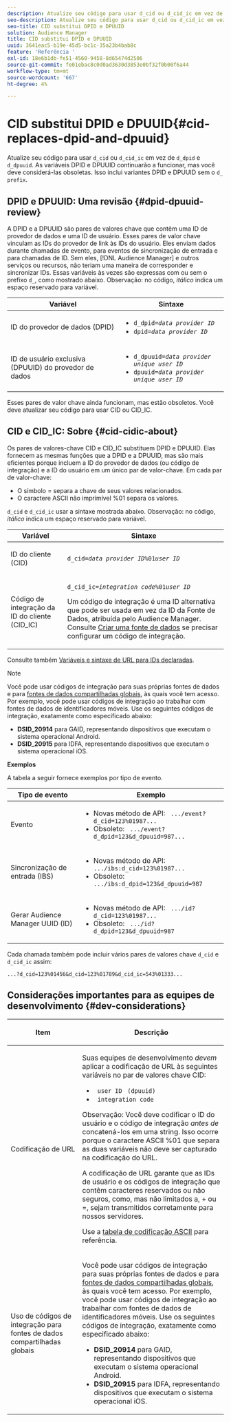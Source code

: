 ```yaml
---
description: Atualize seu código para usar d_cid ou d_cid_ic em vez de d_dpid e d_dpuuid. As variáveis DPID e DPUUID continuarão a funcionar, mas você deve considerá-las obsoletas. Isso inclui variantes DPID e DPUUID sem o prefixo d_ .
seo-description: Atualize seu código para usar d_cid ou d_cid_ic em vez de d_dpid e d_dpuuid. As variáveis DPID e DPUUID continuarão a funcionar, mas você deve considerá-las obsoletas. Isso inclui variantes DPID e DPUUID sem o prefixo d_ .
seo-title: CID substitui DPID e DPUUID
solution: Audience Manager
title: CID substitui DPID e DPUUID
uuid: 3641eac5-b19e-45d5-bc1c-35a23b4bab8c
feature: 'Referência '
exl-id: 18e6b1db-fe51-4560-9458-8d65474d2506
source-git-commit: fe01ebac8c0d0ad3630d3853e0bf32f0b00f6a44
workflow-type: tm+mt
source-wordcount: '667'
ht-degree: 4%

---
```


# CID substitui DPID e DPUUID{#cid-replaces-dpid-and-dpuuid}

Atualize seu código para usar `d_cid` ou `d_cid_ic` em vez de `d_dpid` e `d_dpuuid`. As variáveis DPID e DPUUID continuarão a funcionar, mas você deve considerá-las obsoletas. Isso inclui variantes DPID e DPUUID sem o `d_ prefix`.

## DPID e DPUUID: Uma revisão {#dpid-dpuuid-review}

A DPID e a DPUUID são pares de valores chave que contêm uma ID de provedor de dados e uma ID de usuário. Esses pares de valor chave vinculam as IDs do provedor de link às IDs do usuário. Eles enviam dados durante chamadas de evento, para eventos de sincronização de entrada e para chamadas de ID. Sem eles, [!DNL Audience Manager] e outros serviços ou recursos, não teriam uma maneira de corresponder e sincronizar IDs. Essas variáveis às vezes são expressas com ou sem o prefixo `d_`, como mostrado abaixo. Observação: no código, *itálico* indica um espaço reservado para variável.

<table id="table_932B4416AE1E44E4A1E98D779D3B1ED5"> 
 <thead> 
  <tr> 
   <th colname="col1" class="entry"> Variável </th> 
   <th colname="col2" class="entry"> Sintaxe </th> 
  </tr> 
 </thead>
 <tbody> 
  <tr> 
   <td colname="col1"> <p>ID do provedor de dados (DPID) </p> </td> 
   <td colname="col2"> 
    <ul id="ul_0567D39DCE784C20A81EC0845C7B1C6B"> 
     <li id="li_DDD8C18266314987A7C802918F4892A8"> <code>d_dpid=<i>data provider ID</i></code> </li> 
     <li id="li_80185558932E416698ABD71158303EA8"> <code>dpid=<i>data provider ID</i></code> </li> 
    </ul> </td> 
  </tr> 
  <tr> 
   <td colname="col1"> <p>ID de usuário exclusiva (DPUUID) do provedor de dados </p> </td> 
   <td colname="col2"> 
    <ul id="ul_EA7F769523B142CE8FF5886E5CDFF2D9"> 
     <li id="li_C984E2FF0A83495880BB87C610FA3F79"> <code>d_dpuuid=<i>data provider unique user ID</i></code> </li> 
     <li id="li_DCFFAC995DCC49F489ACEFD97A06F877"> <code>dpuuid=<i>data provider unique user ID</i></code> </li> 
    </ul> </td> 
  </tr> 
 </tbody> 
</table>

Esses pares de valor chave ainda funcionam, mas estão obsoletos. Você deve atualizar seu código para usar CID ou CID_IC.

## CID e CID_IC: Sobre {#cid-cidic-about}

Os pares de valores-chave CID e CID_IC substituem DPID e DPUUID. Elas fornecem as mesmas funções que a DPID e a DPUUID, mas são mais eficientes porque incluem a ID do provedor de dados (ou código de integração) e a ID do usuário em um único par de valor-chave. Em cada par de valor-chave:

* O símbolo = separa a chave de seus valores relacionados.
* O caractere ASCII não imprimível %01 separa os valores.

`d_cid` e  `d_cid_ic` usar a sintaxe mostrada abaixo. Observação: no código, *itálico* indica um espaço reservado para variável.

<table id="table_0C8A4F8FDBC84416B4EB476F67BCFA8E"> 
 <thead> 
  <tr> 
   <th colname="col1" class="entry"> Variável </th> 
   <th colname="col2" class="entry"> Sintaxe </th> 
  </tr> 
 </thead>
 <tbody> 
  <tr> 
   <td colname="col1"> <p>ID do cliente (CID) </p> </td> 
   <td colname="col2"> <p> <code>d_cid=<i>data provider ID</i>%01<i>user ID</i></code> </p> </td> 
  </tr> 
  <tr> 
   <td colname="col1"> <p>Código de integração da ID do cliente (CID_IC) </p> </td> 
   <td colname="col2"> <p> <code>d_cid_ic=<i>integration code</i>%01<i>user ID</i></code> </p> <p> Um <span class="term"> código de integração</span> é uma ID alternativa que pode ser usada em vez da ID da Fonte de Dados, atribuída pelo <span class="keyword"> Audience Manager</span>. Consulte <a href="../features/manage-datasources.md#create-data-source"> Criar uma fonte de dados</a> se precisar configurar um código de integração. </p> </td> 
  </tr> 
 </tbody> 
</table>

Consulte também [Variáveis e sintaxe de URL para IDs declaradas](../features/declared-ids.md#variables-and-syntax).

>[!NOTE]
>
>Você pode usar códigos de integração para suas próprias fontes de dados e para [fontes de dados compartilhadas globais](../features/datasources-list-and-settings.md#settings-menu-options), às quais você tem acesso. Por exemplo, você pode usar códigos de integração ao trabalhar com fontes de dados de identificadores móveis. Use os seguintes códigos de integração, exatamente como especificado abaixo:

* **DSID_20914** para GAID, representando dispositivos que executam o sistema operacional Android.
* **DSID_20915** para IDFA, representando dispositivos que executam o sistema operacional iOS.

**Exemplos**

A tabela a seguir fornece exemplos por tipo de evento.

<table id="table_097A58CCD6E64C4DB0652271A4F31AE8"> 
 <thead> 
  <tr> 
   <th colname="col1" class="entry"> Tipo de evento </th> 
   <th colname="col2" class="entry"> Exemplo </th> 
  </tr>
 </thead>
 <tbody> 
  <tr> 
   <td colname="col1"> <p>Evento </p> </td> 
   <td colname="col2"> 
    <ul id="ul_6EAB4188C6954512A28D1A8328794BCB"> 
     <li id="li_344AAEF1622343489E2AD6E2929CEA98">Novas método de API: <code> .../event?d_cid=123%01987...</code> </li> 
     <li id="li_B673C1BA5AD24C46AB8F8232EF89CE89">Obsoleto: <code> .../event?d_dpid=123&amp;d_dpuuid=987...</code> </li> 
    </ul> </td> 
  </tr> 
  <tr> 
   <td colname="col1"> <p>Sincronização de entrada (IBS) </p> </td> 
   <td colname="col2"> 
    <ul id="ul_78270745CBC2469B8CA9EDB7032B8F92"> 
     <li id="li_8C4620A04504442185F013F74E6B0647">Novas método de API: <code> .../ibs:d_cid=123%01987...</code> </li> 
     <li id="li_2A8F761C76334C1BB097CF1A9D7E8429">Obsoleto: <code> .../ibs:d_dpid=123&amp;d_dpuuid=987</code> </li> 
    </ul> </td> 
  </tr> 
  <tr> 
   <td colname="col1"> <p>Gerar Audience Manager UUID (ID) </p> </td> 
   <td colname="col2"> 
    <ul id="ul_EAA764DCFF7244F69ABF67ACEE13E579"> 
     <li id="li_18467A531FAF454A881CBD157BBFD6D2">Novas método de API: <code> .../id?d_cid=123%01987...</code> </li> 
     <li id="li_433C33F7BC284362AC7CC3C9DC0BF471">Obsoleto: <code> .../id?d_dpid=123&amp;d_dpuuid=987</code> </li> 
    </ul> </td> 
  </tr> 
 </tbody> 
</table>

Cada chamada também pode incluir vários pares de valores chave `d_cid` e `d_cid_ic` assim:

```
...?d_cid=123%01456&d_cid=123%01789&d_cid_ic=543%01333...
```

## Considerações importantes para as equipes de desenvolvimento {#dev-considerations}

<table id="table_5DD068FAE68A42CDB49B6C064706802A"> 
 <thead> 
  <tr> 
   <th colname="col1" class="entry"> <p>Item </p> </th> 
   <th colname="col2" class="entry"> <p>Descrição </p> </th> 
  </tr>
 </thead>
 <tbody> 
  <tr> 
   <td colname="col1"> <p>Codificação de URL </p> </td> 
   <td colname="col2"> <p>Suas equipes de desenvolvimento <i>devem</i> aplicar a codificação de URL às seguintes variáveis no par de valores chave CID: </p> <p> 
     <ul id="ul_66DCB63C60914057B2BE21F49D9A36CA"> 
      <li id="li_6D82B4DB40BB4BB0B8FAF5841577FAAC"><code> user ID</code> <code> (dpuuid)</code> </li> 
      <li id="li_D2F94B07B0D84B09A5CDFA48518DDD62"><code> integration code</code> </li> 
     </ul> </p> <p> <p>Observação: Você deve codificar o ID do usuário e o código de integração <i>antes de</i> concatená-los em uma string. Isso ocorre porque o caractere ASCII %01 que separa as duas variáveis não deve ser capturado na codificação do URL. </p> </p> <p>A codificação de URL garante que as IDs de usuário e os códigos de integração que contêm caracteres reservados ou não seguros, como, mas não limitados a, + ou =, sejam transmitidos corretamente para nossos servidores. </p> <p>Use a <a href="https://www.w3schools.com/tags/ref_urlencode.asp" format="https" scope="external"> tabela de codificação ASCII</a> para referência. </p> </td> 
  </tr> 
  <tr> 
   <td colname="col1"> <p>Uso de códigos de integração para fontes de dados compartilhadas globais </p> </td> 
   <td colname="col2"> <p>Você pode usar códigos de integração para suas próprias fontes de dados e para <a href="../features/datasources-list-and-settings.md#settings-menu-options"> fontes de dados compartilhadas globais</a>, às quais você tem acesso. Por exemplo, você pode usar códigos de integração ao trabalhar com fontes de dados de identificadores móveis. Use os seguintes códigos de integração, exatamente como especificado abaixo: </p> <p> 
     <ul id="ul_B306EE96A3BD4CE982E113D5E23826CF"> 
      <li id="li_3340C7AFA9AB4105A2CCF3E476EC7552"> <b>DSID_20914</b> para GAID, representando dispositivos que executam o sistema operacional Android. </li> 
      <li id="li_779D9F08021043FCB233A0ABF5160C76"> <b>DSID_20915</b> para IDFA, representando dispositivos que executam o sistema operacional iOS. </li> 
     </ul> </p> </td> 
  </tr> 
 </tbody> 
</table>
